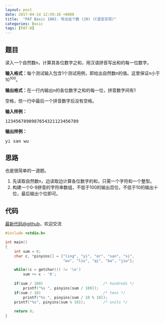 ```yaml
---
layout: post
date: 2017-04-14 12:59:18 +0800
title:  "PAT Basic 1002. 写出这个数 (20) (C语言实现)"
categories: Basic
tags: [PAT-B]
---
```


## 题目

<div id="problemContent">
<p>读入一个自然数n，计算其各位数字之和，用汉语拼音写出和的每一位数字。

</p>
<p><b>输入格式：</b>每个测试输入包含1个测试用例，即给出自然数n的值。这里保证n小于10<sup>100</sup>。</p>
<p><b>输出格式：</b>在一行内输出n的各位数字之和的每一位，拼音数字间有1

空格，但一行中最后一个拼音数字后没有空格。
</p>
<b>输入样例：</b><pre>
1234567890987654321123456789
</pre>
<b>输出样例：</b><pre>
yi san wu
</pre>
</div>

## 思路


也是很简单的一道题。
1. 先读取自然数n，边读取边计算各位数字的和，只需一个字符和一个整型。
2. 构建一个0-9拼音的字符串数组，不低于100的输出百位，不低于10的输出十位，最后输出个位即可。

## 代码

[最新代码@github](https://github.com/OliverLew/PAT/blob/master/PATBasic/1002.c)，欢迎交流
```c
#include <stdio.h>

int main()
{
    int sum = 0;
    char c, *pinyins[] = {"ling", "yi", "er", "san", "si", 
                          "wu", "liu", "qi", "ba", "jiu"};

    while((c = getchar()) != '\n')  
        sum += c - '0';
    
    if(sum / 100)                           /* hundreds */
        printf("%s ", pinyins[sum / 100]);
    if(sum / 10)                            /* tens */
        printf("%s ", pinyins[sum / 10 % 10]);
    printf("%s", pinyins[sum % 10]);        /* units */
    
    return 0;
}

```